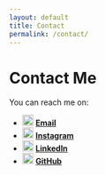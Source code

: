 ```yaml
---
layout: default
title: Contact
permalink: /contact/
---
```

# Contact Me

You can reach me on:  

- <img src="https://upload.wikimedia.org/wikipedia/commons/7/7e/Gmail_icon_%282020%29.svg" width="20"> **[Email](mailto:hosanosacha@gmail.com)**
- <img src="https://upload.wikimedia.org/wikipedia/commons/a/a5/Instagram_icon.png" width="20"> **[Instagram](https://www.instagram.com/sacha_hosana/)**
- <img src="https://upload.wikimedia.org/wikipedia/commons/c/ca/LinkedIn_logo_initials.png" width="20"> **[LinkedIn](https://www.linkedin.com/in/sacha-hosana/)**
- <img src="https://upload.wikimedia.org/wikipedia/commons/9/91/Octicons-mark-github.svg" width="20"> **[GitHub](https://github.com/Hosana-sacha)**

